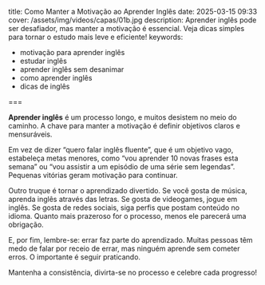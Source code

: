 title: Como Manter a Motivação ao Aprender Inglês
date: 2025-03-15 09:33
cover: /assets/img/videos/capas/01b.jpg
description: Aprender inglês pode ser desafiador, mas manter a motivação é essencial. Veja dicas simples para tornar o estudo mais leve e eficiente!
keywords:
  - motivação para aprender inglês
  - estudar inglês
  - aprender inglês sem desanimar
  - como aprender inglês
  - dicas de inglês

===

**Aprender inglês** é um processo longo, e muitos desistem no meio do caminho. A chave para manter a motivação é definir objetivos claros e mensuráveis.

Em vez de dizer “quero falar inglês fluente”, que é um objetivo vago, estabeleça metas menores, como “vou aprender 10 novas frases esta semana” ou “vou assistir a um episódio de uma série sem legendas”. Pequenas vitórias geram motivação para continuar.

Outro truque é tornar o aprendizado divertido. Se você gosta de música, aprenda inglês através das letras. Se gosta de videogames, jogue em inglês. Se gosta de redes sociais, siga perfis que postam conteúdo no idioma. Quanto mais prazeroso for o processo, menos ele parecerá uma obrigação.

E, por fim, lembre-se: errar faz parte do aprendizado. Muitas pessoas têm medo de falar por receio de errar, mas ninguém aprende sem cometer erros. O importante é seguir praticando.

Mantenha a consistência, divirta-se no processo e celebre cada progresso!

